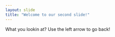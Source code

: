 ```yaml
---
layout: slide
title: "Welcome to our second slide!"
---
```

What you lookin at?
Use the left arrow to go back!
